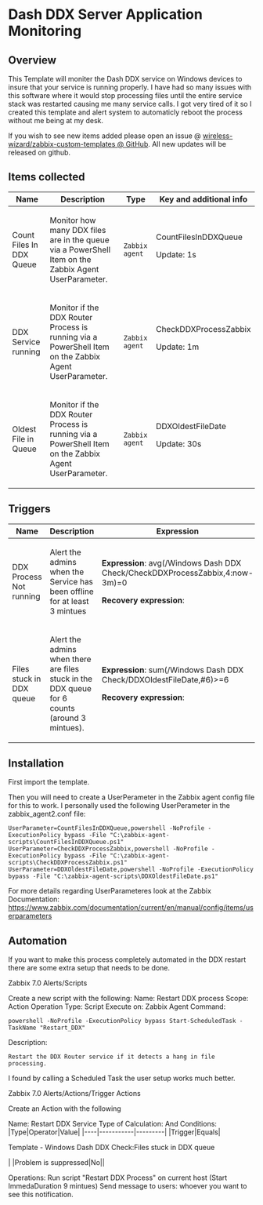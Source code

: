 # Dash DDX Server Application Monitoring

## Overview

This Template will moniter the Dash DDX service on Windows devices to insure that your service is running properly.  I have had so many issues with this software where it would stop processing files until the entire service stack was restarted causing me many service calls.  I got very tired of it so I created this template and alert system to automaticly reboot the process without me being at my desk.

 

If you wish to see new items added please open an issue @ [wireless-wizard/zabbix-custom-templates @ GitHub](https://github.com/wireless-wizard/zabbix-custom-templates). All new updates will be released on github.



## Items collected

|Name|Description|Type|Key and additional info|
|----|-----------|----|----|
|Count Files In DDX Queue|<p>Monitor how many DDX files are in the queue via a PowerShell Item on the Zabbix Agent UserParameter.</p>|`Zabbix agent`|CountFilesInDDXQueue<p>Update: 1s</p>|
|DDX Service running|<p>Monitor if the DDX Router Process is running via a PowerShell Item on the Zabbix Agent UserParameter.</p>|`Zabbix agent`|CheckDDXProcessZabbix<p>Update: 1m</p>|
|Oldest File in Queue|<p>Monitor if the DDX Router Process is running via a PowerShell Item on the Zabbix Agent UserParameter.</p>|`Zabbix agent`|DDXOldestFileDate<p>Update: 30s</p>|


## Triggers

|Name|Description|Expression|Priority|
|----|-----------|----------|--------|
|DDX Process Not running|<p>Alert the admins when the Service has been offline for at least 3 mintues</p>|<p>**Expression**: avg(/Windows Dash DDX Check/CheckDDXProcessZabbix,4:now-3m)=0</p><p>**Recovery expression**: </p>|Disaster|
|Files stuck in DDX queue|<p>Alert the admins when there are files stuck in the DDX queue for 6 counts (around 3 mintues).</p>|<p>**Expression**: sum(/Windows Dash DDX Check/DDXOldestFileDate,#6)>=6</p><p>**Recovery expression**: </p>|High|

## Installation

First import the template.

Then you will need to create a UserPerameter in the Zabbix agent config file for this to work.  I personally used the following UserPerameter in the zabbix_agent2.conf file:

```
UserParameter=CountFilesInDDXQueue,powershell -NoProfile -ExecutionPolicy bypass -File "C:\zabbix-agent-scripts\CountFilesInDDXQueue.ps1"
UserParameter=CheckDDXProcessZabbix,powershell -NoProfile -ExecutionPolicy bypass -File "C:\zabbix-agent-scripts\CheckDDXProcessZabbix.ps1"
UserParameter=DDXOldestFileDate,powershell -NoProfile -ExecutionPolicy bypass -File "C:\zabbix-agent-scripts\DDXOldestFileDate.ps1"
```

For more details regarding UserParameteres look at the Zabbix Documentation: https://www.zabbix.com/documentation/current/en/manual/config/items/userparameters

## Automation

If you want to make this process completely automated in the DDX restart there are some extra setup that needs to be done.

Zabbix 7.0 Alerts/Scripts

Create a new script with the following:
Name: Restart DDX process
Scope: Action Operation
Type: Script
Execute on: Zabbix Agent
Command:
```
powershell -NoProfile -ExecutionPolicy bypass Start-ScheduledTask -TaskName "Restart_DDX"
```
Description:
```
Restart the DDX Router service if it detects a hang in file processing.
```

I found by calling a Scheduled Task the user setup works much better.


Zabbix 7.0 Alerts/Actions/Trigger Actions

Create an Action with the following

Name: Restart DDX Service
Type of Calculation:  And 
Conditions:
|Type|Operator|Value|
|----|-----------|---------|
|Trigger|Equals|<p>Template - Windows Dash DDX Check:Files stuck in DDX queue</p>|
|Problem is suppressed|No||

Operations:
	Run script "Restart DDX Process" on current host (Start ImmedaDuration 9 mintues)
	Send message to users: whoever you want to see this notification. 
	
	
